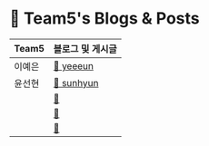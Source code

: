 # 🚀 Team5's Blogs & Posts

| Team5 | 블로그 및 게시글 |
|--------|----------------|
| 이예은 | [📂 yeeeun](team5/yeeeun/) |
| 윤선현 | [📂 sunhyun ](team5/sunhyun/) |
|  | [📂 ]() |
|  | [📂 ]() |
|  | [📂 ]() |
